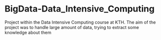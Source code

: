 # BigData-Data_Intensive_Computing
Project within the Data Intensive Computing course at KTH. The aim of the project was to handle large amount of data, trying to extract some knowledge about them
